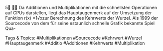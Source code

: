5

Da Additionen und Multiplikationen mit die schnellsten Operationen auf CPUs darstellen, liegt das
Hauptaugenmerk auf der Umsetzung der Funktion r(x) =1√xzur Berechnung des Kehrwerts der
Wurzel. Als 1999 der Sourcecode von dem für seine estaunlich schnelle Grafik bekannte Spiel Qua-

   Tags & Topics:
   #Multiplikationen
   #Sourcecode
   #Kehrwert
   #Wurzel
   #Hauptaugenmerk
   #Additio
   #Additionen
   #Kehrwerts
   #Multiplikation